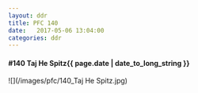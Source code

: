 ```yaml
---
layout: ddr
title: PFC 140
date:   2017-05-06 13:04:00
categories: ddr
---
```


#### **#140** Taj He Spitz<span class="pull-right">{{ page.date | date_to_long_string }}</span>
![](/images/pfc/140_Taj He Spitz.jpg)
